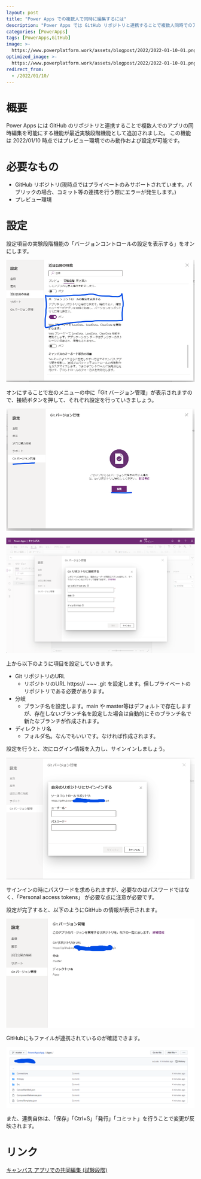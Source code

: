 ```yaml
---
layout: post
title: "Power Apps での複数人で同時に編集するには"
description: "Power Apps では GitHub リポジトリと連携することで複数人同時でのアプリの編集が可能になります"
categories: [PowerApps]
tags: [PowerApps,GitHub]
image: >-
  https://www.powerplatform.work/assets/blogpost/2022/2022-01-10-01.png
optimized_image: >-
  https://www.powerplatform.work/assets/blogpost/2022/2022-01-10-01.png
redirect_from:
  - /2022/01/10/
---
```


#  概要

Power Apps には GitHub のリポジトリと連携することで複数人でのアプリの同時編集を可能にする機能が最近実験段階機能として追加されました。
この機能は 2022/01/10 時点ではプレビュー環境でのみ動作および設定が可能です。

# 必要なもの

- GitHub リポジトリ(現時点ではプライベートのみサポートされています。パブリックの場合、コミット等の連携を行う際にエラーが発生します。)
- プレビュー環境

# 設定

設定項目の実験段階機能の「バージョンコントロールの設定を表示する」をオンにします。


<img src="/assets/blogpost/2022/2022-01-10-02.png"/><br/>

オンにすることで左のメニューの中に「Git バージョン管理」が表示されますので、接続ボタンを押して、それぞれ設定を行っていきましょう。


<img src="/assets/blogpost/2022/2022-01-10-03.png"/><br/>

<img src="/assets/blogpost/2022/2022-01-10-01.png"/><br/>


上から以下のように項目を設定していきます。

- Git リポジトリのURL
  - リポジトリのURL https:// ~~~ .git を設定します。但しプライベートのリポジトリである必要があります。
- 分岐
  - ブランチ名を設定します。main や master等はデフォルトで存在しますが、存在しないブランチ名を設定した場合は自動的にそのブランチ名で新たなブランチが作成されます。
- ディレクトリ名
  - フォルダ名。なんでもいいです。なければ作成されます。


設定を行うと、次にログイン情報を入力し、サインインしましょう。

<img src="/assets/blogpost/2022/2022-01-10-04.png"/><br/>

サインインの時にパスワードを求められますが、必要なのはパスワードではなく、「Personal access tokens」
が必要な点に注意が必要です。


設定が完了すると、以下のようにGitHub の情報が表示されます。

<img src="/assets/blogpost/2022/2022-01-10-05.png"/><br/>

GitHubにもファイルが連携されているのが確認できます。

<img src="/assets/blogpost/2022/2022-01-10-06.png"/><br/>

また、連携自体は、「保存」「Ctrl+S」「発行」「コミット」を行うことで変更が反映されます。



# リンク


[キャンバス アプリでの共同編集 (試験段階)](https://docs.microsoft.com/ja-jp/powerapps/maker/canvas-apps/git-version-control)
